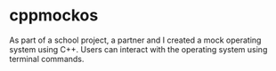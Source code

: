 # cppmockos
As part of a school project, a partner and I created a mock operating system using C++.  Users can interact with the operating system using terminal commands.

